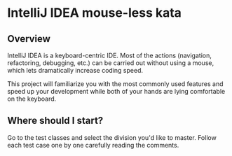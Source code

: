 # IntelliJ IDEA mouse-less kata

## Overview
IntelliJ IDEA is a keyboard-centric IDE. Most of the actions (navigation,
refactoring, debugging, etc.) can be carried out without using a mouse, 
which lets dramatically increase coding speed.

This project will familiarize you with the most commonly used features and
speed up your development while both of your hands are lying comfortable on 
the keyboard.

## Where should I start?
Go to the test classes and select the division you'd like to master. Follow each
test case one by one carefully reading the comments.